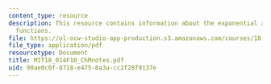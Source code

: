 ```yaml
---
content_type: resource
description: This resource contains information about the exponential and logarithm
  functions.
file: https://ol-ocw-studio-app-production.s3.amazonaws.com/courses/18-014-calculus-with-theory-fall-2010/90ae0c0f8718e4758a3acc2f28f9137e_MIT18_014F10_ChMnotes.pdf
file_type: application/pdf
resourcetype: Document
title: MIT18_014F10_ChMnotes.pdf
uid: 90ae0c0f-8718-e475-8a3a-cc2f28f9137e
---
```

